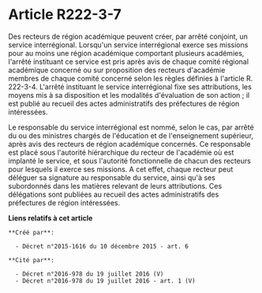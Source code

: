 # Article R222-3-7

Des recteurs de région académique peuvent créer, par arrêté conjoint, un service interrégional. Lorsqu'un service
interrégional exerce ses missions pour au moins une région académique comportant plusieurs académies, l'arrêté instituant ce
service est pris après avis de chaque comité régional académique concerné ou sur proposition des recteurs d'académie membres
de chaque comité concerné selon les règles définies à l'article R. 222-3-4. L'arrêté instituant le service interrégional fixe
ses attributions, les moyens mis à sa disposition et les modalités d'évaluation de son action ; il est publié au recueil des
actes administratifs des préfectures de région intéressées. 

Le responsable du service interrégional est nommé, selon le cas, par arrêté du ou des ministres chargés de l'éducation et de
l'enseignement supérieur, après avis des recteurs de région académique concernés. Ce responsable est placé sous l'autorité
hiérarchique du recteur de l'académie où est implanté le service, et sous l'autorité fonctionnelle de chacun des recteurs
pour lesquels il exerce ses missions. A cet effet, chaque recteur peut déléguer sa signature au responsable du service, ainsi
qu'à ses subordonnés dans les matières relevant de leurs attributions. Ces délégations sont publiées au recueil des actes
administratifs des préfectures de région intéressées.

**Liens relatifs à cet article**

	**Créé par**:

	  - Décret n°2015-1616 du 10 décembre 2015 - art. 6

	**Cité par**:

	  - Décret n°2016-978 du 19 juillet 2016 (V)
	  - Décret n°2016-978 du 19 juillet 2016 - art. 1 (V)
